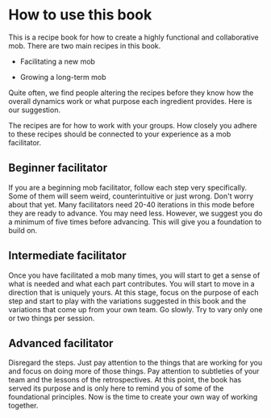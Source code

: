 # How to use this book

This is a recipe book for how to create a highly functional and collaborative
mob. There are two main recipes in this book.

-   Facilitating a new mob

-   Growing a long-term mob

Quite often, we find people altering the recipes before they know how the
overall dynamics work or what purpose each ingredient provides. Here is our
suggestion.

The recipes are for how to work with your groups. How closely you adhere to
these recipes should be connected to your experience as a mob facilitator.

## Beginner facilitator

If you are a beginning mob facilitator, follow each step very specifically. Some
of them will seem weird, counterintuitive or just wrong. Don't worry about that
yet. Many facilitators need 20-40 iterations in this mode before they are ready
to advance. You may need less. However, we suggest you do a minimum of five
times before advancing. This will give you a foundation to build on.

## Intermediate facilitator

Once you have facilitated a mob many times, you will start to get a sense of
what is needed and what each part contributes. You will start to move in a
direction that is uniquely yours. At this stage, focus on the purpose of each
step and start to play with the variations suggested in this book and the
variations that come up from your own team. Go slowly. Try to vary only one or
two things per session.

## Advanced facilitator

Disregard the steps. Just pay attention to the things that are working for you
and focus on doing more of those things. Pay attention to subtleties of your
team and the lessons of the retrospectives. At this point, the book has served
its purpose and is only here to remind you of some of the foundational
principles. Now is the time to create your own way of working together.
